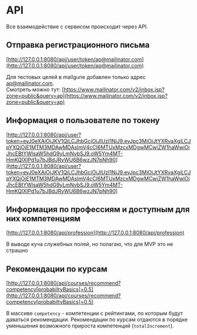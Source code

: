 # API
Все взаимодействие с сервисом происходит через API. 

## Отправка регистрационного письма
[http://127.0.0.1:8080/api/user/token/ap@mailinator.com](http://127.0.0.1:8080/api/user/token/ap@mailinator.com)

Для тестовых целей в mailgunе добавлен только адрес ap@mailinator.com.  
Смотреть можно тут: [https://www.mailinator.com/v2/inbox.jsp?zone=public&query=ap](https://www.mailinator.com/v2/inbox.jsp?zone=public&query=ap)

## Информация о пользователе по токену
[http://127.0.0.1:8080/api/user?token=eyJ0eXAiOiJKV1QiLCJhbGciOiJIUzI1NiJ9.eyJpc3MiOiJtYXRyaXgiLCJpYXQiOjE1MTM3MDAwMDAsImV4cCI6MTUxMzcxMDgwMCwiZW1haWwiOiJhcEBtYWlsaW5hdG9yLmNvbSJ9.oW5Ym4MT-HmKQlXIPd1u7bJBdJRyWU6B6wzJN7pNh90](http://127.0.0.1:8080/api/user?token=eyJ0eXAiOiJKV1QiLCJhbGciOiJIUzI1NiJ9.eyJpc3MiOiJtYXRyaXgiLCJpYXQiOjE1MTM3MDAwMDAsImV4cCI6MTUxMzcxMDgwMCwiZW1haWwiOiJhcEBtYWlsaW5hdG9yLmNvbSJ9.oW5Ym4MT-HmKQlXIPd1u7bJBdJRyWU6B6wzJN7pNh90)

## Информация по профессиям и доступным для них компетенциям
[http://127.0.0.1:8080/api/profession](http://127.0.0.1:8080/api/profession)

В выводе куча служебных полей, но полагаю, что для MVP это не страшно

## Рекомендации по курсам
[http://127.0.0.1:8080/api/courses/recommend?competency[probabiltyBasics]=0.5](http://127.0.0.1:8080/api/courses/recommend?competency[probabiltyBasics]=0.5)

В массиве `competency` - компетенции с рейтингами, по которым будут даваться рекомендации. Рекомендации по курсам отдаются в порядке уменьшения возможного прироста компетенций (`totalIncrement`).